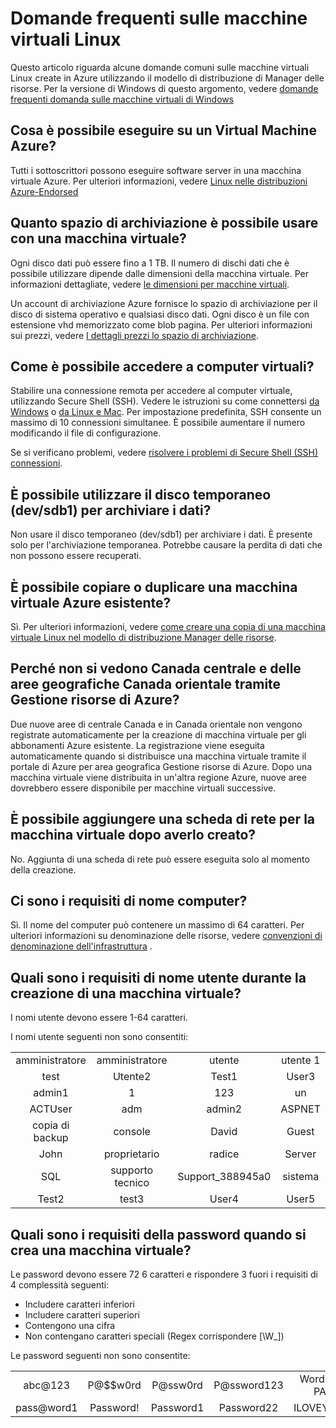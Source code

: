 <properties
    pageTitle="Domande frequenti su macchine virtuali Linux | Microsoft Azure"
    description="Vengono fornite le risposte ad alcune domande comuni sulle macchine virtuali Linux create con il modello di Manager delle risorse."
    services="virtual-machines-linux"
    documentationCenter=""
    authors="cynthn"
    manager="timlt"
    editor=""
    tags="azure-resource-management"/>

<tags
    ms.service="virtual-machines-linux"
    ms.workload="infrastructure-services"
    ms.tgt_pltfrm="vm-linux"
    ms.devlang="na"
    ms.topic="article"
    ms.date="08/16/2016"
    ms.author="cynthn"/>

# <a name="frequently-asked-question-about-linux-virtual-machines"></a>Domande frequenti sulle macchine virtuali Linux

Questo articolo riguarda alcune domande comuni sulle macchine virtuali Linux create in Azure utilizzando il modello di distribuzione di Manager delle risorse. Per la versione di Windows di questo argomento, vedere [domande frequenti domanda sulle macchine virtuali di Windows](virtual-machines-windows-faq.md)

## <a name="what-can-i-run-on-an-azure-vm"></a>Cosa è possibile eseguire su un Virtual Machine Azure?

Tutti i sottoscrittori possono eseguire software server in una macchina virtuale Azure. Per ulteriori informazioni, vedere [Linux nelle distribuzioni Azure-Endorsed](virtual-machines-linux-endorsed-distros.md)


## <a name="how-much-storage-can-i-use-with-a-virtual-machine"></a>Quanto spazio di archiviazione è possibile usare con una macchina virtuale?

Ogni disco dati può essere fino a 1 TB. Il numero di dischi dati che è possibile utilizzare dipende dalle dimensioni della macchina virtuale. Per informazioni dettagliate, vedere [le dimensioni per macchine virtuali](virtual-machines-linux-sizes.md).

Un account di archiviazione Azure fornisce lo spazio di archiviazione per il disco di sistema operativo e qualsiasi disco dati. Ogni disco è un file con estensione vhd memorizzato come blob pagina. Per ulteriori informazioni sui prezzi, vedere [I dettagli prezzi lo spazio di archiviazione](https://azure.microsoft.com/pricing/details/storage/).


## <a name="how-can-i-access-my-virtual-machine"></a>Come è possibile accedere a computer virtuali?

Stabilire una connessione remota per accedere al computer virtuale, utilizzando Secure Shell (SSH). Vedere le istruzioni su come connettersi [da Windows](virtual-machines-linux-ssh-from-windows.md) o [da Linux e Mac](virtual-machines-linux-mac-create-ssh-keys.md). Per impostazione predefinita, SSH consente un massimo di 10 connessioni simultanee. È possibile aumentare il numero modificando il file di configurazione.


Se si verificano problemi, vedere [risolvere i problemi di Secure Shell (SSH) connessioni](virtual-machines-linux-troubleshoot-ssh-connection.md).


## <a name="can-i-use-the-temporary-disk-devsdb1-to-store-data"></a>È possibile utilizzare il disco temporaneo (dev/sdb1) per archiviare i dati?

Non usare il disco temporaneo (dev/sdb1) per archiviare i dati. È presente solo per l'archiviazione temporanea. Potrebbe causare la perdita di dati che non possono essere recuperati.


## <a name="can-i-copy-or-clone-an-existing-azure-vm"></a>È possibile copiare o duplicare una macchina virtuale Azure esistente?

Sì. Per ulteriori informazioni, vedere [come creare una copia di una macchina virtuale Linux nel modello di distribuzione Manager delle risorse](virtual-machines-linux-copy-vm.md).


## <a name="why-am-i-not-seeing-canada-central-and-canada-east-regions-through-azure-resource-manager"></a>Perché non si vedono Canada centrale e delle aree geografiche Canada orientale tramite Gestione risorse di Azure?

Due nuove aree di centrale Canada e in Canada orientale non vengono registrate automaticamente per la creazione di macchina virtuale per gli abbonamenti Azure esistente. La registrazione viene eseguita automaticamente quando si distribuisce una macchina virtuale tramite il portale di Azure per area geografica Gestione risorse di Azure. Dopo una macchina virtuale viene distribuita in un'altra regione Azure, nuove aree dovrebbero essere disponibile per macchine virtuali successive.


## <a name="can-i-add-a-nic-to-my-vm-after-its-created"></a>È possibile aggiungere una scheda di rete per la macchina virtuale dopo averlo creato?

No. Aggiunta di una scheda di rete può essere eseguita solo al momento della creazione.


## <a name="are-there-any-computer-name-requirements"></a>Ci sono i requisiti di nome computer?

Sì. Il nome del computer può contenere un massimo di 64 caratteri. Per ulteriori informazioni su denominazione delle risorse, vedere [convenzioni di denominazione dell'infrastruttura](virtual-machines-linux-infrastructure-naming-guidelines.md) .


## <a name="what-are-the-username-requirements-when-creating-a-vm"></a>Quali sono i requisiti di nome utente durante la creazione di una macchina virtuale?

I nomi utente devono essere 1-64 caratteri.

I nomi utente seguenti non sono consentiti:

<table>
    <tr>
        <td style="text-align:center">amministratore </td><td style="text-align:center"> amministratore </td><td style="text-align:center"> utente </td><td style="text-align:center"> utente 1</td>
    </tr>
    <tr>
        <td style="text-align:center">test </td><td style="text-align:center"> Utente2 </td><td style="text-align:center"> Test1 </td><td style="text-align:center"> User3</td>
    </tr>
    <tr>
        <td style="text-align:center">admin1 </td><td style="text-align:center"> 1 </td><td style="text-align:center"> 123 </td><td style="text-align:center"> un</td>
    </tr>
    <tr>
        <td style="text-align:center">ACTUser  </td><td style="text-align:center"> adm </td><td style="text-align:center"> admin2 </td><td style="text-align:center"> ASPNET</td>
    </tr>
    <tr>
        <td style="text-align:center">copia di backup </td><td style="text-align:center"> console </td><td style="text-align:center"> David </td><td style="text-align:center"> Guest</td>
    </tr>
    <tr>
        <td style="text-align:center">John </td><td style="text-align:center"> proprietario </td><td style="text-align:center"> radice </td><td style="text-align:center"> Server</td>
    </tr>
    <tr>
        <td style="text-align:center">SQL </td><td style="text-align:center"> supporto tecnico </td><td style="text-align:center"> Support_388945a0 </td><td style="text-align:center"> sistema</td>
    </tr>
    <tr>
        <td style="text-align:center">Test2 </td><td style="text-align:center"> test3 </td><td style="text-align:center"> User4 </td><td style="text-align:center"> User5</td>
    </tr>
</table>


## <a name="what-are-the-password-requirements-when-creating-a-vm"></a>Quali sono i requisiti della password quando si crea una macchina virtuale?

Le password devono essere 72 6 caratteri e rispondere 3 fuori i requisiti di 4 complessità seguenti:

- Includere caratteri inferiori
- Includere caratteri superiori
- Contengono una cifra
- Non contengano caratteri speciali (Regex corrispondere [\W_])

Le password seguenti non sono consentite:

<table>
    <tr>
        <td style="text-align:center">abc@123</td>
        <td style="text-align:center">P@$$w0rd</td>
        <td style="text-align:center">P@ssw0rd</td>
        <td style="text-align:center">P@ssword123</td>
        <td style="text-align:center">Word $$ PA</td>
    </tr>
    <tr>
        <td style="text-align:center">pass@word1</td>
        <td style="text-align:center">Password!</td>
        <td style="text-align:center">Password1</td>
        <td style="text-align:center">Password22</td>
        <td style="text-align:center">ILOVEYOU!</td>
    </tr>
</table>

